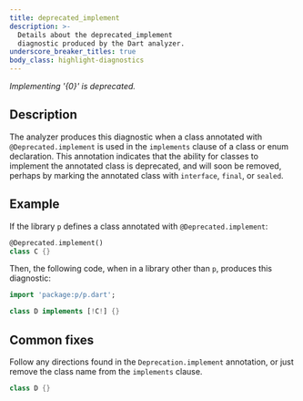 ```yaml
---
title: deprecated_implement
description: >-
  Details about the deprecated_implement
  diagnostic produced by the Dart analyzer.
underscore_breaker_titles: true
body_class: highlight-diagnostics
---
```


_Implementing '{0}' is deprecated._

## Description

The analyzer produces this diagnostic when a class annotated with
`@Deprecated.implement` is used in the `implements` clause of a class or
enum declaration. This annotation indicates that the ability for classes
to implement the annotated class is deprecated, and will soon be removed,
perhaps by marking the annotated class with `interface`, `final`, or
`sealed`.

## Example

If the library `p` defines a class annotated with `@Deprecated.implement`:

```dart
@Deprecated.implement()
class C {}
```

Then, the following code, when in a library other than `p`, produces this
diagnostic:

```dart
import 'package:p/p.dart';

class D implements [!C!] {}
```

## Common fixes

Follow any directions found in the `Deprecation.implement` annotation, or
just remove the class name from the `implements` clause.

```dart
class D {}
```
